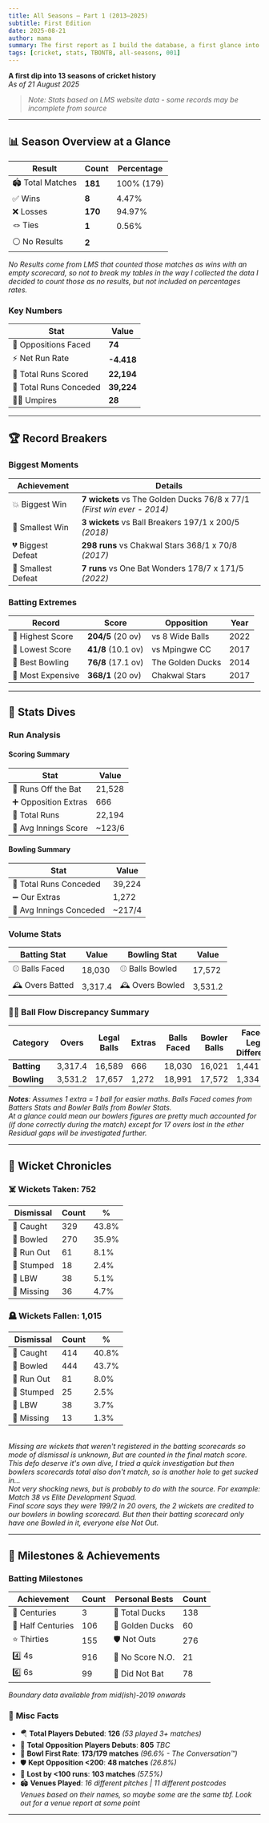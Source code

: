 ```yaml
---
title: All Seasons – Part 1 (2013–2025)
subtitle: First Edition
date: 2025-08-21
author: mama
summary: The first report as I build the database, a first glance into our team's history from 2013-2025. This report provides a broad overview of our match results, run scoring, and wickets breakdown...
tags: [cricket, stats, TBONTB, all-seasons, 001]
---
```


**A first dip into 13 seasons of cricket history**  
*As of 21 August 2025*

> *Note: Stats based on LMS website data - some records may be incomplete from source*

---

## 📊 Season Overview at a Glance


| Result         | Count      | Percentage   |
|----------------|------------|-------------|
| 🏟️ Total Matches | **181**   |  100% (179) |
| ✅ Wins        | **8**       | 4.47%       |
| ❌ Losses      | **170**     | 94.97%      |
| 🪢 Ties        | **1**       | 0.56%       |
| ⚪ No Results  | **2**       |             |

*No Results come from LMS that counted those matches as wins with an empty scorecard, so not to break my tables in the way I collected the data I decided to count those as no results, but not included on percentages rates.*

### Key Numbers

| Stat                  | Value     |
|-----------------------|-----------|
| 🎯 Oppositions Faced  | **74**    |
| ⚡ Net Run Rate       | **-4.418**|
| 🏏 Total Runs Scored  | **22,194**|
| 🎳 Total Runs Conceded| **39,224**|
| 👨‍⚖️ Umpires          | **28**    |




---

## 🏆 Record Breakers

### Biggest Moments

| Achievement         | Details                                                                 |
|---------------------|------------------------------------------------------------------------|
| 💥 Biggest Win      | **7 wickets** vs The Golden Ducks 76/8 x 77/1 *(First win ever - 2014)* |
| 🤏 Smallest Win     | **3 wickets** vs Ball Breakers 197/1 x 200/5 *(2018)*                   |
| 💔 Biggest Defeat   | **298 runs** vs Chakwal Stars 368/1 x 70/8 *(2017)*                     |
| 🤏 Smallest Defeat  | **7 runs** vs One Bat Wonders 178/7 x 171/5 *(2022)*                    |

### Batting Extremes

| Record           | Score         | Opposition         | Year  |
|------------------|--------------|--------------------|-------|
| 🎢 Highest Score | **204/5** (20 ov) | vs 8 Wide Balls | 2022  |
| 🐣 Lowest Score  | **41/8** (10.1 ov) | vs Mpingwe CC  | 2017  |
| 🎱 Best Bowling  | **76/8** (17.1 ov) | The Golden Ducks | 2014 |
| 💸 Most Expensive| **368/1** (20 ov) | Chakwal Stars   | 2017  |


---

## 🧮 Stats Dives

### **Run Analysis**

#### Scoring Summary

| Stat                  | Value    |
|-----------------------|----------|
| 🏃 Runs Off the Bat   | 21,528   |
| ➕ Opposition Extras  | 666      |
| 🎳 Total Runs         | 22,194   |
| 📍 Avg Innings Score  | ~123/6   |

#### Bowling Summary

| Stat                     | Value    |
|--------------------------|----------|
| 🎳 Total Runs Conceded   | 39,224   |
| ➖ Our Extras            | 1,272    |
| 📍 Avg Innings Conceded  | ~217/4   |

### Volume Stats

| Batting Stat         | Value    | Bowling Stat        | Value    |
|----------------------|----------|---------------------|----------|
| ⚾ Balls Faced        | 18,030   | ⚾ Balls Bowled      | 17,572   |
| 🕰️ Overs Batted      | 3,317.4  | 🕰️ Overs Bowled     | 3,531.2  |



### 😵‍💫 **Ball Flow Discrepancy Summary**

| **Category** | **Overs** | **Legal Balls** | **Extras** | **Balls Faced**| **Bowler Balls** | **Faced x Legal Difference** | **Residual Gap** | **Legal Balls Gap** | **Missing Overs Gap**|
|--------------|--------------|-------------|------------------|-------------|---------------|----------------|---------------|---------------------|---------------------|
| **Batting**      | 3,317.4      | 16,589      | 666              | 18,030      | 16,021        | 1,441          | 775           | 568                 | 113.3 |
| **Bowling**   | 3,531.2      | 17,657      | 1,272            | 18,991      | 17,572        | 1,334          | 62            | 85                  | 17 |

***Notes**: Assumes 1 extra = 1 ball for easier maths. Balls Faced comes from Batters Stats and Bowler Balls from Bowler Stats.* 
<br>*At a glance could mean our bowlers figures are pretty much accounted for (if done correctly during the match) except for 17 overs lost in the ether*
<br>*Residual gaps will be investigated further.*

---

## 🎳 Wicket Chronicles

### ☠️ **Wickets Taken: 752** 


| Dismissal | Count | % |
|-----------|-------|---|
| 🫴 Caught | 329 | 43.8% |
| 🥎 Bowled | 270 | 35.9% |
| 🏃 Run Out | 61 | 8.1% |
| 🧤 Stumped | 18 | 2.4% |
| 🦵 LBW | 38 | 5.1% |
| 🥸 Missing | 36 | 4.7% |



### 🪦 **Wickets Fallen: 1,015**


| Dismissal | Count | % |
|-----------|-------|---|
| 🫴 Caught | 414 | 40.8% |
| 🥎 Bowled | 444 | 43.7% |
| 🏃 Run Out | 81 | 8.0% |
| 🧤 Stumped | 25 | 2.5% |
| 🦵 LBW | 38 | 3.7% |
| 🥸 Missing | 13 | 1.3% |


<br><i>Missing are wickets that weren't registered in the batting scorecards so mode of dismissal is unknown, But are counted in the final match score. 
<br>This defo deserve it's own dive, I tried a quick investigation but then bowlers scorecards total also don't match, so is another hole to get sucked in...
<br>Not very shocking news, but is probably to do with the source. For example: Match 38 vs Elite Development Squad. 
<br>Final score says they were 199/2 in 20 overs, the 2 wickets are credited to our bowlers in bowling scorecard. But then their batting scorecard only have one Bowled in it, everyone else Not Out.</i>

---

## 🏅 Milestones & Achievements

### Batting Milestones

| Achievement        | Count | Personal Bests      | Count |
|--------------------|-------|---------------------|-------|
| 💯 Centuries       | 3     | 🦆 Total Ducks      | 138   |
| 🎉 Half Centuries  | 106   | 🥇 Golden Ducks     | 60    |
| ⭐ Thirties        | 155   | 🛡️ Not Outs         | 276   |
| 4️⃣ 4s             | 916   | 🚫 No Score N.O.    | 21    |
| 6️⃣ 6s             | 99    | 🏏 Did Not Bat      | 78    |


*Boundary data available from mid(ish)-2019 onwards*

### 🎲 **Misc Facts**
- 🪂 **Total Players Debuted**: **126** *(53 played 3+ matches)*
- 🤺 **Total Opposition Players Debuts**: **805** *TBC*
- 🤝 **Bowl First Rate**: **173/179 matches** *(96.6% - The Conversation™)*
- 🛡️ **Kept Opposition <200**: **48 matches** *(26.8%)*  
- 💪 **Lost by <100 runs**: **103 matches** *(57.5%)*
- 🏟️ **Venues Played**: *16 different pitches | 11 different postcodes* 
<br>*Venues based on their names, so maybe some are the same tbf. Look out for a venue report at some point*

---

